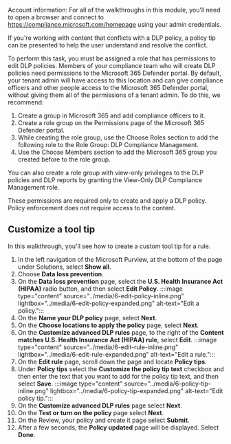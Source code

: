 Account information: For all of the walkthroughs in this module, you'll need to open a browser and connect to <https://compliance.microsoft.com/homepage> using your admin credentials.

If you're working with content that conflicts with a DLP policy, a policy tip can be presented to help the user understand and resolve the conflict.

To perform this task, you must be assigned a role that has permissions to edit DLP policies. Members of your compliance team who will create DLP policies need permissions to the Microsoft 365 Defender portal. By default, your tenant admin will have access to this location and can give compliance officers and other people access to the Microsoft 365 Defender portal, without giving them all of the permissions of a tenant admin. To do this, we recommend:

1. Create a group in Microsoft 365 and add compliance officers to it.
1. Create a role group on the Permissions page of the Microsoft 365 Defender portal.
1. While creating the role group, use the Choose Roles section to add the following role to the Role Group: DLP Compliance Management.
1. Use the Choose Members section to add the Microsoft 365 group you created before to the role group.

You can also create a role group with view-only privileges to the DLP policies and DLP reports by granting the View-Only DLP Compliance Management role.

These permissions are required only to create and apply a DLP policy. Policy enforcement does not require access to the content.

## Customize a tool tip

In this walkthrough, you'll see how to create a custom tool tip for a rule.

1. In the left navigation of the Microsoft Purview, at the bottom of the page under Solutions, select **Show all**.  
1. Choose **Data loss prevention**.
1. On the **Data loss prevention** page, select the **U.S. Health Insurance Act (HIPAA)** radio button, and then select **Edit Policy**.
:::image type="content" source="../media/6-edit-policy-inline.png" lightbox="../media/6-edit-policy-expanded.png" alt-text="Edit a policy.":::
1. On the **Name your DLP policy** page, select **Next**.
1. On the **Choose locations to apply the policy** page, select **Next**.
1. On the **Customize advanced DLP rules** page, to the right of the **Content matches U.S. Health Insurance Act (HIPAA) rule**, select **Edit**.
:::image type="content" source="../media/6-edit-rule-inline.png" lightbox="../media/6-edit-rule-expanded.png" alt-text="Edit a rule.":::
1. On the **Edit rule** page, scroll down the page and locate **Policy tips**.
1. Under **Policy tips** select the **Customize the policy tip text** checkbox and then enter the text that you want to add for the policy tip text, and then select **Save**.
:::image type="content" source="../media/6-policy-tip-inline.png" lightbox="../media/6-policy-tip-expanded.png" alt-text="Edit policy tip.":::
1. On the **Customize advanced DLP rules** page select **Next**.
1. On the **Test or turn on the policy** page select **Next**.
1. On the Review, your policy and create it page select **Submit**.
1. After a few seconds, the **Policy updated** page will be displayed. Select **Done**.
